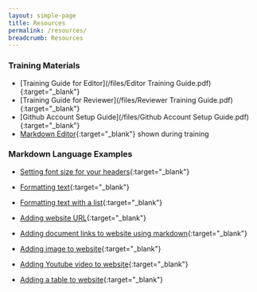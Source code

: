 ```yaml
---
layout: simple-page
title: Resources
permalink: /resources/
breadcrumb: Resources
---
```


### **Training Materials**
* [Training Guide for Editor](/files/Editor Training Guide.pdf){:target="_blank"}
* [Training Guide for Reviewer](/files/Reviewer Training Guide.pdf){:target="_blank"}
* [Github Account Setup Guide](/files/Github Account Setup Guide.pdf){:target="_blank"}
* [Markdown Editor](https://isomerpages.github.io/markdown-editor){:target="_blank"} shown during training

### **Markdown Language Examples**
* [Setting font size for your headers](https://isomerpages.github.io/markdown-editor/#U1ZWVlbQ0gpOLSnJzEtXSMvPK1EozqxKBbKKFDJSE1NSi4q1tLi4lEHqHBWKcxNzcsAKUqCyXBCJ3NSUzNJcdBmgRFJmOoooAA==){:target="_blank"}

* [Formatting text](https://isomerpages.github.io/markdown-editor/#TY69DsIwEIP3PMVJ2W5BMFcZeQMGVDFcfkBR0xwkFwl4eposZbPlz5a11hoQz1xWEon5ARLegqjUlRs4yltoOXlEoOwBo1CKLn4DwodbGfTOUqoM5D3cmSWUCsI7BlNtTzMfb9Ohi26tmU/DWqOUgUsNYBO75dW2+mivtIS/iSr9BTf5AQ==){:target="_blank"}

* [Formatting text with a list](https://isomerpages.github.io/markdown-editor/#Vcy7CgIxEIXhfp7iQLogK0lpp4VgZW2ZLIMGcoFkgvr2gptd2O4bmPMrpRS0vpaanEjITwh/BO8gLzjE0ERrepSO2WXMlZ0wfI+R5di6X/R/OxE0bsIJZpMlYPNkdpclutcDviPtYitrP/fkuY6qmZbFmezQ5Qc=){:target="_blank"}

* [Adding website URL](https://isomerpages.github.io/markdown-editor/#nYy9CsIwEMf3PsWfZlAz2L3g4ObgJDiJSNocydF6KclJBvHd7eILOP8+jDEG1h69ZwmoNBRWwvVytrY5UaZNQUwVmjBmcityuP2smWW6b6Pq0nddYI2vYT+m5675u3z36nIgPbSPYXYytR9odIq0kBSwrA+hisriU/0C){:target="_blank"}

* [Adding document links to website using markdown](https://isomerpages.github.io/markdown-editor/#VcoxCoAwDADA3VcEOqgF7Rvc/IM4VBM1WBtpU/y+OLoeZ4wxYO2AyHEHlCcG8QiB42ltNVKiOsMhD6jAmsgrgYdp40D/PDfu8un8rCNkleS+lN3OepSly6Tl7m/c2hc=){:target="_blank"}

* [Adding image to website](https://isomerpages.github.io/markdown-editor/#JYvBDoIwEAXvfMUzvWgT4Rv4BePNeFjbpW1Ct6RdUP9eIsncZsYYY2Dt6H2SgJQpsLXdPaaGnVje+JYVjgTkPegoetw4c35xhRa4SBIYGvmwmNLMWEhjd3qMs3IV0rTtBX8UU6lorjILKpPn2p7n4f+1wRVRcnpdW79IuPwA){:target="_blank"}

* [Adding Youtube video to website](https://isomerpages.github.io/markdown-editor/#VY+xTsMwEIZ3P8XJ2SI1obRlCEkkCogBBgQsjI59ra06cWRfGvL2mLSqqHXLyd//+3OSJAmk6YNSptvDtxtoaBCORqFLU/alTYA42o0wuQGEUiCuqYItM3i0Rh7AdcA/tfDIoRmI4honxvx1gt3+Dzy3DSpUlwhbxVvXT8DNzos2duEfAdJ1hB2xdQbvIhCCIWiQRsQOSCNwZY4cSOzZxVoA/oi2tzj7R946dwhgzQELVkYepBUhVLzpF9PJkNcM5lOeXofRKNIV39zdcNBo9poqvlpuOAQvK66J+lDk+TiO2bkhk67NZ+V8u5Uf69eXJ/UWw3Nd47xCX/G4C2vdWHExkOutmO4BO+mnnlAtWlRGnIndYG2QPv6yLvOTU83KPMrX7Bc=){:target="_blank"}

* [Adding a table to website](https://isomerpages.github.io/markdown-editor/#zVDBSsNAEL3nK4bk0gZMrGKlJQl48+CtoAeRsmmmTehmJ+xOGlrxp/wEv8zdxgasiFcvO7PzZua9eUEQBBCGd0VRqQ2AABa5xDD0nhA0rqiuURWwpxaYYIMKtWAEYWuNMDaziB7qRT8NtEMNJWqEfA+tcZu5RHju0a9u0i+jkrkx8zjuui46gmYAI8sdl1zLZQ+MX+cs9AY59Ze5FGrrv3leGN6Trg6kWMie21jpSc+zksKY1D9+Lko/8wAS1i64pABNnWmESv1rP1twu16DyKllWFi9oiGNSczF0J4NZWioaaXgihSY6nDWdhNNoa6kdOjo6nIyHZ9wG/W5iOzBWVlboUDr35hvJ7NoBtv64/37Kvu62zLnwyNqrlZ/ubD74cJ/PusT){:target="_blank"}
